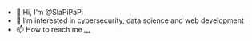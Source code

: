- 👋 Hi, I’m @SlaPiPaPi
- 👀 I’m interested in cybersecurity, data science and web development
- 📫 How to reach me [...](https://www.linkedin.com/in/andrei-rusneac-16370832b/)

<!---
SlaPiPaPi/SlaPiPaPi is a ✨ special ✨ repository because its `README.md` (this file) appears on your GitHub profile.
You can click the Preview link to take a look at your changes.
--->
